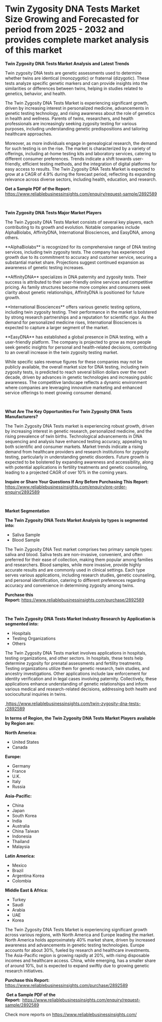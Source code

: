 <p><h1>Twin Zygosity DNA Tests Market Size Growing and Forecasted for period from 2025 - 2032 and provides complete market analysis of this market</h1></p><p><strong>Twin Zygosity DNA Tests Market Analysis and Latest Trends</strong></p>
<p><p>Twin zygosity DNA tests are genetic assessments used to determine whether twins are identical (monozygotic) or fraternal (dizygotic). These tests analyze specific genetic markers and can provide insights into the similarities or differences between twins, helping in studies related to genetics, behavior, and health.</p><p>The Twin Zygosity DNA Tests Market is experiencing significant growth, driven by increasing interest in personalized medicine, advancements in genetic testing technology, and rising awareness about the role of genetics in health and wellness. Parents of twins, researchers, and health professionals are increasingly seeking zygosity testing for various purposes, including understanding genetic predispositions and tailoring healthcare approaches.</p><p>Moreover, as more individuals engage in genealogical research, the demand for such testing is on the rise. The market is characterized by a variety of offerings, including at-home testing kits and laboratory services, catering to different consumer preferences. Trends indicate a shift towards user-friendly, efficient testing methods, and the integration of digital platforms for easy access to results. The Twin Zygosity DNA Tests Market is expected to grow at a CAGR of 4.9% during the forecast period, reflecting its expanding relevance across diverse sectors, including health, education, and research.</p></p>
<p><strong>Get a Sample PDF of the Report:&nbsp;</strong> <a href="https://www.reliablebusinessinsights.com/enquiry/request-sample/2892589?utm_campaign=2279&utm_medium=2&utm_source=Github&utm_content=ia&utm_term=15032025&utm_id=twin-zygosity-dna-tests">https://www.reliablebusinessinsights.com/enquiry/request-sample/2892589</a></p>
<p>&nbsp;</p>
<p><strong>Twin Zygosity DNA Tests Major Market Players</strong></p>
<p><p>The Twin Zygosity DNA Tests Market consists of several key players, each contributing to its growth and evolution. Notable companies include AlphaBiolabs, AffinityDNA, International Biosciences, and EasyDNA, among others.</p><p>**AlphaBiolabs** is recognized for its comprehensive range of DNA testing services, including twin zygosity tests. The company has experienced growth due to its commitment to accuracy and customer service, securing a substantial market share. Projections suggest continued expansion as awareness of genetic testing increases.</p><p>**AffinityDNA** specializes in DNA paternity and zygosity tests. Their success is attributed to their user-friendly online services and competitive pricing. As family structures become more complex and consumers seek clarity about genetic relationships, AffinityDNA is positioned for future growth.</p><p>**International Biosciences** offers various genetic testing options, including twin zygosity testing. Their performance in the market is bolstered by strong research partnerships and a reputation for scientific rigor. As the demand for personalized medicine rises, International Biosciences is expected to capture a larger segment of the market.</p><p>**EasyDNA** has established a global presence in DNA testing, with a user-friendly platform. The company is projected to grow as more people seek genetic insights for personal and health-related decisions, contributing to an overall increase in the twin zygosity testing market.</p><p>While specific sales revenue figures for these companies may not be publicly available, the overall market size for DNA testing, including twin zygosity tests, is predicted to reach several billion dollars over the next decade, driven by advances in genetic technologies and increasing public awareness. The competitive landscape reflects a dynamic environment where companies are leveraging innovative marketing and enhanced service offerings to meet growing consumer demand.</p></p>
<p>&nbsp;</p>
<p><strong>What Are The Key Opportunities For Twin Zygosity DNA Tests Manufacturers?</strong></p>
<p><p>The Twin Zygosity DNA Tests market is experiencing robust growth, driven by increasing interest in genetic research, personalized medicine, and the rising prevalence of twin births. Technological advancements in DNA sequencing and analysis have enhanced testing accuracy, appealing to both scientific and consumer markets. Market trends indicate a rising demand from healthcare providers and research institutions for zygosity testing, particularly in understanding genetic disorders. Future growth is expected to be bolstered by expanding awareness and accessibility, along with potential applications in fertility treatments and genetic counseling, leading to a projected CAGR of over 10% in the coming years.</p></p>
<p><strong>Inquire or Share Your Questions If Any Before Purchasing This Report:</strong> <a href="https://www.reliablebusinessinsights.com/enquiry/pre-order-enquiry/2892589?utm_campaign=2279&utm_medium=2&utm_source=Github&utm_content=ia&utm_term=15032025&utm_id=twin-zygosity-dna-tests">https://www.reliablebusinessinsights.com/enquiry/pre-order-enquiry/2892589</a></p>
<p>&nbsp;</p>
<p><strong>Market Segmentation</strong></p>
<p><strong>The Twin Zygosity DNA Tests Market Analysis by types is segmented into:</strong></p>
<p><ul><li>Saliva Sample</li><li>Blood Sample</li></ul></p>
<p><p>The Twin Zygosity DNA Test market comprises two primary sample types: saliva and blood. Saliva tests are non-invasive, convenient, and often preferred for their ease of collection, making them popular among families and researchers. Blood samples, while more invasive, provide highly accurate results and are commonly used in clinical settings. Each type serves various applications, including research studies, genetic counseling, and personal identification, catering to different preferences regarding accuracy and convenience in determining zygosity among twins.</p></p>
<p><strong>Purchase this Report:&nbsp;</strong><a href="https://www.reliablebusinessinsights.com/purchase/2892589?utm_campaign=2279&utm_medium=2&utm_source=Github&utm_content=ia&utm_term=15032025&utm_id=twin-zygosity-dna-tests">https://www.reliablebusinessinsights.com/purchase/2892589</a></p>
<p>&nbsp;</p>
<p><strong>The Twin Zygosity DNA Tests Market Industry Research by Application is segmented into:</strong></p>
<p><ul><li>Hospitals</li><li>Testing Organizations</li><li>Others</li></ul></p>
<p><p>The Twin Zygosity DNA Tests market involves applications in hospitals, testing organizations, and other sectors. In hospitals, these tests help determine zygosity for prenatal assessments and fertility treatments. Testing organizations utilize them for genetic research, twin studies, and ancestry investigations. Other applications include law enforcement for identity verification and in legal cases involving paternity. Collectively, these applications enhance understanding of genetic relationships and inform various medical and research-related decisions, addressing both health and sociocultural inquiries in twins.</p></p>
<p><a href="https://www.reliablebusinessinsights.com/twin-zygosity-dna-tests-r2892589?utm_campaign=2279&utm_medium=2&utm_source=Github&utm_content=ia&utm_term=15032025&utm_id=twin-zygosity-dna-tests">&nbsp;https://www.reliablebusinessinsights.com/twin-zygosity-dna-tests-r2892589</a></p>
<p><strong>In terms of Region, the Twin Zygosity DNA Tests Market Players available by Region are:</strong></p>
<p>
    <p> <strong> North America: </strong>
        <ul>
            <li>United States</li>
            <li>Canada</li>
        </ul>
        </p> 
    <p> <strong> Europe: </strong>
        <ul>
            <li>Germany</li>
            <li>France</li>
            <li>U.K.</li>
            <li>Italy</li>
            <li>Russia</li>
        </ul>
        </p> 
    <p> <strong> Asia-Pacific: </strong>
        <ul>
            <li>China</li>
            <li>Japan</li>
            <li>South Korea</li>
            <li>India</li>
            <li>Australia</li>
            <li>China Taiwan</li>
            <li>Indonesia</li>
            <li>Thailand</li>
            <li>Malaysia</li>
        </ul>
        </p> 
    <p> <strong> Latin America: </strong>
        <ul>
            <li>Mexico</li>
            <li>Brazil</li>
            <li>Argentina Korea</li>
            <li>Colombia</li>
        </ul>
        </p> 
    <p> <strong> Middle East & Africa: </strong>
        <ul>
            <li>Turkey</li>
            <li>Saudi</li>
            <li>Arabia</li>
            <li>UAE</li>
            <li>Korea</li>
        </ul>
    </p>
    </p>
<p><p>The Twin Zygosity DNA Tests Market is experiencing significant growth across various regions, with North America and Europe leading the market. North America holds approximately 40% market share, driven by increased awareness and advancements in genetic testing technologies. Europe accounts for about 30%, fueled by research and healthcare investments. The Asia-Pacific region is growing rapidly at 20%, with rising disposable incomes and healthcare access. China, while emerging, has a smaller share of around 10%, but is expected to expand swiftly due to growing genetic research initiatives.</p></p>
<p><strong>Purchase this Report: </strong><a href="https://www.reliablebusinessinsights.com/purchase/2892589?utm_campaign=2279&utm_medium=2&utm_source=Github&utm_content=ia&utm_term=15032025&utm_id=twin-zygosity-dna-tests">https://www.reliablebusinessinsights.com/purchase/2892589</a></p>
<p>&nbsp;<strong>Get a Sample PDF of the Report:&nbsp;&nbsp;</strong><a href="https://www.reliablebusinessinsights.com/enquiry/request-sample/2892589?utm_campaign=2279&utm_medium=2&utm_source=Github&utm_content=ia&utm_term=15032025&utm_id=twin-zygosity-dna-tests">https://www.reliablebusinessinsights.com/enquiry/request-sample/2892589</a></p>
<p><strong></strong></p>
<p>Check more reports on <a href="https://www.reliablebusinessinsights.com/?utm_campaign=2279&utm_medium=2&utm_source=Github&utm_content=ia&utm_term=15032025&utm_id=twin-zygosity-dna-tests">https://www.reliablebusinessinsights.com/</a></p>
